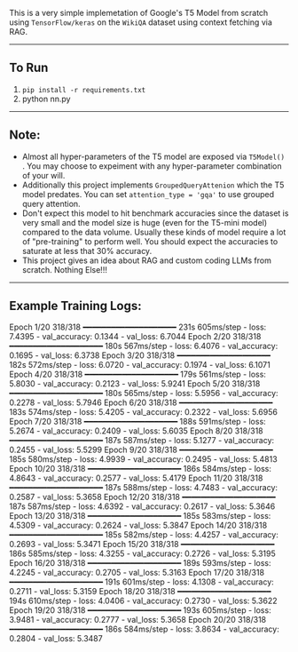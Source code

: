 This is a very simple implemetation of Google's T5 Model from scratch using `TensorFlow/keras` on the `WikiQA` dataset using context fetching via RAG.

--------------------------------------
To Run
--------------------------------------
  1. `pip install -r requirements.txt`
  2. python nn.py

--------------------------------------
Note:
--------------------------------------
  - Almost all hyper-parameters of the T5 model are exposed via `T5Model()` . You may choose to expeiment with any hyper-parameter combination of your will.
  - Additionally this project implements `GroupedQueryAttenion` which the T5 model predates. You can set `attention_type = 'gqa'` to use grouped query attention.
  - Don't expect this model to hit benchmark accuracies since the dataset is very small and the model size is huge (even for the T5-mini model) compared to the data volume.         Usually these kinds of model require a lot of "pre-training" to perform well. You should expect the accuracies to saturate at less that 30% accuracy.
  - This project gives an idea about RAG and custom coding LLMs from scratch. Nothing Else!!!

--------------------------------------
Example Training Logs:
--------------------------------------
Epoch 1/20
318/318 ━━━━━━━━━━━━━━━━━━━━ 231s 605ms/step - loss: 7.4395 - val_accuracy: 0.1344 - val_loss: 6.7044
Epoch 2/20
318/318 ━━━━━━━━━━━━━━━━━━━━ 180s 567ms/step - loss: 6.4076 - val_accuracy: 0.1695 - val_loss: 6.3738
Epoch 3/20
318/318 ━━━━━━━━━━━━━━━━━━━━ 182s 572ms/step - loss: 6.0720 - val_accuracy: 0.1974 - val_loss: 6.1071
Epoch 4/20
318/318 ━━━━━━━━━━━━━━━━━━━━ 179s 561ms/step - loss: 5.8030 - val_accuracy: 0.2123 - val_loss: 5.9241
Epoch 5/20
318/318 ━━━━━━━━━━━━━━━━━━━━ 180s 565ms/step - loss: 5.5956 - val_accuracy: 0.2278 - val_loss: 5.7946
Epoch 6/20
318/318 ━━━━━━━━━━━━━━━━━━━━ 183s 574ms/step - loss: 5.4205 - val_accuracy: 0.2322 - val_loss: 5.6956
Epoch 7/20
318/318 ━━━━━━━━━━━━━━━━━━━━ 188s 591ms/step - loss: 5.2674 - val_accuracy: 0.2409 - val_loss: 5.6035
Epoch 8/20
318/318 ━━━━━━━━━━━━━━━━━━━━ 187s 587ms/step - loss: 5.1277 - val_accuracy: 0.2455 - val_loss: 5.5299
Epoch 9/20
318/318 ━━━━━━━━━━━━━━━━━━━━ 185s 580ms/step - loss: 4.9939 - val_accuracy: 0.2495 - val_loss: 5.4813
Epoch 10/20
318/318 ━━━━━━━━━━━━━━━━━━━━ 186s 584ms/step - loss: 4.8643 - val_accuracy: 0.2577 - val_loss: 5.4179
Epoch 11/20
318/318 ━━━━━━━━━━━━━━━━━━━━ 187s 588ms/step - loss: 4.7483 - val_accuracy: 0.2587 - val_loss: 5.3658
Epoch 12/20
318/318 ━━━━━━━━━━━━━━━━━━━━ 187s 587ms/step - loss: 4.6392 - val_accuracy: 0.2617 - val_loss: 5.3646
Epoch 13/20
318/318 ━━━━━━━━━━━━━━━━━━━━ 185s 583ms/step - loss: 4.5309 - val_accuracy: 0.2624 - val_loss: 5.3847
Epoch 14/20
318/318 ━━━━━━━━━━━━━━━━━━━━ 185s 582ms/step - loss: 4.4257 - val_accuracy: 0.2693 - val_loss: 5.3471
Epoch 15/20
318/318 ━━━━━━━━━━━━━━━━━━━━ 186s 585ms/step - loss: 4.3255 - val_accuracy: 0.2726 - val_loss: 5.3195
Epoch 16/20
318/318 ━━━━━━━━━━━━━━━━━━━━ 189s 593ms/step - loss: 4.2245 - val_accuracy: 0.2705 - val_loss: 5.3163
Epoch 17/20
318/318 ━━━━━━━━━━━━━━━━━━━━ 191s 601ms/step - loss: 4.1308 - val_accuracy: 0.2711 - val_loss: 5.3159
Epoch 18/20
318/318 ━━━━━━━━━━━━━━━━━━━━ 194s 610ms/step - loss: 4.0406 - val_accuracy: 0.2730 - val_loss: 5.3622
Epoch 19/20
318/318 ━━━━━━━━━━━━━━━━━━━━ 193s 605ms/step - loss: 3.9481 - val_accuracy: 0.2777 - val_loss: 5.3658
Epoch 20/20
318/318 ━━━━━━━━━━━━━━━━━━━━ 186s 584ms/step - loss: 3.8634 - val_accuracy: 0.2804 - val_loss: 5.3487
